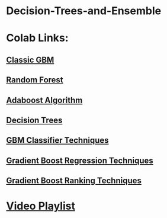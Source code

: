 # Decision-Trees-and-Ensemble

# Colab Links:

## [Classic GBM](https://colab.research.google.com/drive/1VMgGChMux9C1pniDeK_-kNQkBmpC7bg6?usp=sharing)
## [Random Forest](https://colab.research.google.com/drive/18jiFFQhLQ9LLJqG1gxNRTWG227D8BvNM?usp=sharing)
## [Adaboost Algorithm](https://colab.research.google.com/drive/1G6duzSxsVKwSoJni9Z0Mm8kjxFIjpqk3?usp=sharing)
## [Decision Trees](https://colab.research.google.com/drive/1uzD-bS9mPqCZS0vyj20tgn7XcCmCWknQ?usp=sharing)
## [GBM Classifier Techniques](https://colab.research.google.com/drive/1Jitdakb0JpeSALDOzJItjgSgZHL6nqBA?usp=sharing)
## [Gradient Boost Regression Techniques](https://colab.research.google.com/drive/1f_4Hk0BCf--oy_s4KEv5iuRueL8lZXV2?usp=sharing)
## [Gradient Boost Ranking Techniques](https://colab.research.google.com/drive/1HfM3_XpiWKRswv-bd2lho5MdIdhsX7sW?usp=sharing)

# [Video Playlist](https://www.youtube.com/playlist?list=PLbA83Of28IML5iAcyrUskN-7OYwSjOQiJ)
